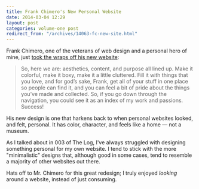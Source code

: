 ```yaml
---
title: Frank Chimero's New Personal Website
date: 2014-03-04 12:29
layout: post
categories: volume-one post
redirect_from: "/archives/14063-fc-new-site.html"
---
```



Frank Chimero, one of the veterans of web design and a personal hero of mine, just [took the wraps off his new website](http://frankchimero.com/blog/make-it-homely/):

> So, here we are: aesthetics, content, and purpose all lined up. Make it colorful, make it boxy, make it a little cluttered. Fill it with things that you love, and for god’s sake, Frank, get all of your stuff in one place so people can find it, and you can feel a bit of pride about the things you’ve made and collected. So, if you go down through the navigation, you could see it as an index of my work and passions. Success!

His new design is one that harkens back to when personal websites looked, and felt, personal. It has color, character, and feels like a home &mdash; not a museum.

As I talked about in 003 of The Log, I've always struggled with designing something personal for my own website. I tend to stick with the more "minimalistic" designs that, although good in some cases, tend to resemble a majority of other websites out there.

Hats off to Mr. Chimero for this great redesign; I truly enjoyed _looking_ around a website, instead of just consuming.

